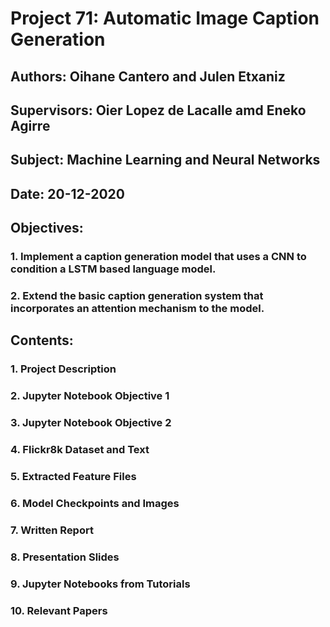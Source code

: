 # Project 71: Automatic Image Caption Generation

## Authors: Oihane Cantero and Julen Etxaniz

## Supervisors: Oier Lopez de Lacalle amd Eneko Agirre

## Subject: Machine Learning and Neural Networks

## Date: 20-12-2020

## Objectives: 
### 1. Implement a caption generation model that uses a CNN to condition a LSTM based language model.
### 2. Extend the basic caption generation system that incorporates an attention mechanism to the model.

## Contents:

### 1. Project Description
### 2. Jupyter Notebook Objective 1
### 3. Jupyter Notebook Objective 2
### 4. Flickr8k Dataset and Text
### 5. Extracted Feature Files
### 6. Model Checkpoints and Images
### 7. Written Report
### 8. Presentation Slides
### 9. Jupyter Notebooks from Tutorials
### 10. Relevant Papers